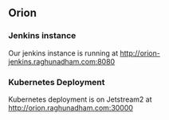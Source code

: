 ## Orion

### Jenkins instance

Our jenkins instance is running at http://orion-jenkins.raghunadham.com:8080

### Kubernetes Deployment

Kubernetes deployment is on Jetstream2 at http://orion.raghunadham.com:30000

